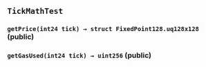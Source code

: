 ## `TickMathTest`






### `getPrice(int24 tick) → struct FixedPoint128.uq128x128` (public)





### `getGasUsed(int24 tick) → uint256` (public)






